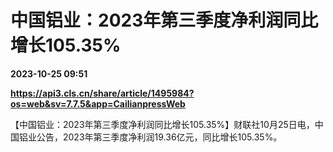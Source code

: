 # 中国铝业：2023年第三季度净利润同比增长105.35%

**2023-10-25 09:51**

**https://api3.cls.cn/share/article/1495984?os=web&sv=7.7.5&app=CailianpressWeb**

【中国铝业：2023年第三季度净利润同比增长105.35%】财联社10月25日电，中国铝业公告，2023年第三季度净利润19.36亿元，同比增长105.35%。
